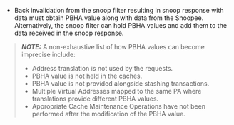 - Back invalidation from the snoop filter resulting in snoop response with data must obtain PBHA value along with data from the Snoopee. Alternatively, the snoop filter can hold PBHA values and add them to the data received in the snoop response.

> **_NOTE:_** A non-exhaustive list of how PBHA values can become imprecise include:
>
> - Address translation is not used by the requests.
> - PBHA value is not held in the caches.
> - PBHA value is not provided alongside stashing transactions.
> - Multiple Virtual Addresses mapped to the same PA where translations provide different PBHA values.
> - Appropriate Cache Maintenance Operations have not been performed after the modification of the PBHA value.